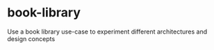 # book-library
Use a book library use-case to experiment different architectures and design concepts
